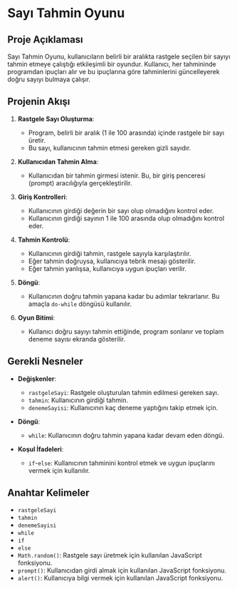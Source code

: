 # Sayı Tahmin Oyunu

## Proje Açıklaması
Sayı Tahmin Oyunu, kullanıcıların belirli bir aralıkta rastgele seçilen bir sayıyı tahmin etmeye çalıştığı etkileşimli bir oyundur. Kullanıcı, her tahmininde programdan ipuçları alır ve bu ipuçlarına göre tahminlerini güncelleyerek doğru sayıyı bulmaya çalışır.

## Projenin Akışı
1. **Rastgele Sayı Oluşturma**:
   - Program, belirli bir aralık (1 ile 100 arasında) içinde rastgele bir sayı üretir.
   - Bu sayı, kullanıcının tahmin etmesi gereken gizli sayıdır.

2. **Kullanıcıdan Tahmin Alma**:
   - Kullanıcıdan bir tahmin girmesi istenir. Bu, bir giriş penceresi (prompt) aracılığıyla gerçekleştirilir.

3. **Giriş Kontrolleri**:
   - Kullanıcının girdiği değerin bir sayı olup olmadığını kontrol eder.
   - Kullanıcının girdiği sayının 1 ile 100 arasında olup olmadığını kontrol eder.

4. **Tahmin Kontrolü**:
   - Kullanıcının girdiği tahmin, rastgele sayıyla karşılaştırılır.
   - Eğer tahmin doğruysa, kullanıcıya tebrik mesajı gösterilir.
   - Eğer tahmin yanlışsa, kullanıcıya uygun ipuçları verilir.

5. **Döngü**:
   - Kullanıcının doğru tahmin yapana kadar bu adımlar tekrarlanır. Bu amaçla `do-while` döngüsü kullanılır.

6. **Oyun Bitimi**:
   - Kullanıcı doğru sayıyı tahmin ettiğinde, program sonlanır ve toplam deneme sayısı ekranda gösterilir.

## Gerekli Nesneler
- **Değişkenler**:
  - `rastgeleSayi`: Rastgele oluşturulan tahmin edilmesi gereken sayı.
  - `tahmin`: Kullanıcının girdiği tahmin.
  - `denemeSayisi`: Kullanıcının kaç deneme yaptığını takip etmek için.

- **Döngü**:
  - `while`: Kullanıcının doğru tahmin yapana kadar devam eden döngü.

- **Koşul İfadeleri**:
  - `if`-`else`: Kullanıcının tahminini kontrol etmek ve uygun ipuçlarını vermek için kullanılır.

## Anahtar Kelimeler
- `rastgeleSayi`
- `tahmin`
- `denemeSayisi`
- `while`
- `if`
- `else`
- `Math.random()`: Rastgele sayı üretmek için kullanılan JavaScript fonksiyonu.
- `prompt()`: Kullanıcıdan girdi almak için kullanılan JavaScript fonksiyonu.
- `alert()`: Kullanıcıya bilgi vermek için kullanılan JavaScript fonksiyonu.
